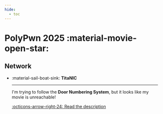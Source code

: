 ```yaml
---
hide:
  - toc
---
```


# PolyPwn 2025 :material-movie-open-star:

## Network

<div class="grid cards" markdown>

-   :material-sail-boat-sink: __TitaNIC__

    ---

    I'm trying to follow the **Door Numbering System**, but it looks like my movie is unreachable!

    [:octicons-arrow-right-24: Read the description](titanic/README.md)

</div>
